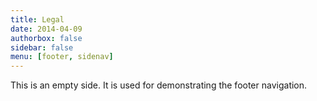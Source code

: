 ```yaml
---
title: Legal
date: 2014-04-09
authorbox: false
sidebar: false
menu: [footer, sidenav]
---
```


This is an empty side. It is used for demonstrating the footer
navigation.
